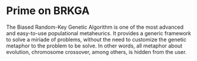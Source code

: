 Prime on BRKGA
================================================================================

The Biased Random-Key Genetic Algorithm is one of the most advanced and
easy-to-use populational metaheurics. It provides a generic framework to
solve a miriade of problems, without the need to customize the genetic
metaphor to the problem to be solve. In other words, all metaphor about
evolution, chromosome crossover, among others, is hidden from the user.
